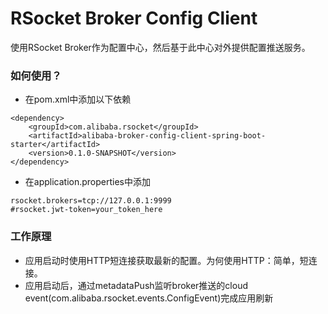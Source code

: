 RSocket Broker Config Client
============================
使用RSocket Broker作为配置中心，然后基于此中心对外提供配置推送服务。


### 如何使用？

* 在pom.xml中添加以下依赖
```
<dependency>
    <groupId>com.alibaba.rsocket</groupId>
    <artifactId>alibaba-broker-config-client-spring-boot-starter</artifactId>
    <version>0.1.0-SNAPSHOT</version>
</dependency>
```

* 在application.properties中添加

```
rsocket.brokers=tcp://127.0.0.1:9999
#rsocket.jwt-token=your_token_here
```

### 工作原理

* 应用启动时使用HTTP短连接获取最新的配置。为何使用HTTP：简单，短连接。
* 应用启动后，通过metadataPush监听broker推送的cloud event(com.alibaba.rsocket.events.ConfigEvent)完成应用刷新

